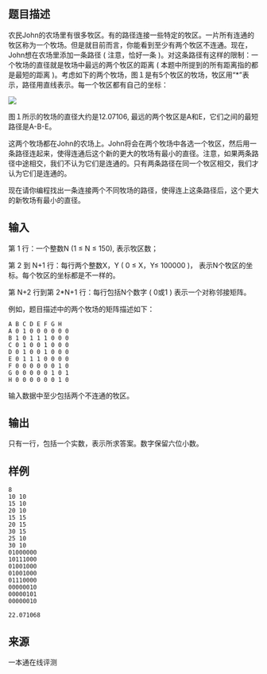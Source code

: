 ## 题目描述

农民John的农场里有很多牧区。有的路径连接一些特定的牧区。一片所有连通的牧区称为一个牧场。但是就目前而言，你能看到至少有两个牧区不连通。现在，John想在农场里添加一条路径 ( 注意，恰好一条 )。对这条路径有这样的限制：一个牧场的直径就是牧场中最远的两个牧区的距离 ( 本题中所提到的所有距离指的都是最短的距离 )。考虑如下的两个牧场，图１是有5个牧区的牧场，牧区用“\*”表示，路径用直线表示。每一个牧区都有自己的坐标：

![](file://1343.gif)

图１所示的牧场的直径大约是12.07106, 最远的两个牧区是A和E，它们之间的最短路径是A-B-E。

这两个牧场都在John的农场上。John将会在两个牧场中各选一个牧区，然后用一条路径连起来，使得连通后这个新的更大的牧场有最小的直径。注意，如果两条路径中途相交，我们不认为它们是连通的。只有两条路径在同一个牧区相交，我们才认为它们是连通的。

现在请你编程找出一条连接两个不同牧场的路径，使得连上这条路径后，这个更大的新牧场有最小的直径。

## 输入

第 1 行：一个整数N (1 ≤ N ≤ 150), 表示牧区数；

第 2 到 N+1 行：每行两个整数X，Y ( 0 ≤ X，Y≤ 100000 )， 表示N个牧区的坐标。每个牧区的坐标都是不一样的。

第 N+2 行到第 2\*N+1 行：每行包括N个数字 ( 0或1 ) 表示一个对称邻接矩阵。

例如，题目描述中的两个牧场的矩阵描述如下：

 ```
 A B C D E F G H 
A 0 1 0 0 0 0 0 0 
B 1 0 1 1 1 0 0 0 
C 0 1 0 0 1 0 0 0 
D 0 1 0 0 1 0 0 0 
E 0 1 1 1 0 0 0 0 
F 0 0 0 0 0 0 1 0 
G 0 0 0 0 0 1 0 1 
H 0 0 0 0 0 0 1 0
```

输入数据中至少包括两个不连通的牧区。

## 输出

只有一行，包括一个实数，表示所求答案。数字保留六位小数。

## 样例

```input1
8
10 10
15 10
20 10
15 15
20 15
30 15
25 10
30 10
01000000
10111000
01001000
01001000
01110000
00000010
00000101
00000010
```

```output1
22.071068
```


 ## 来源

 一本通在线评测 